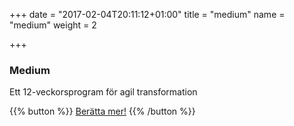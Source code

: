 +++
date = "2017-02-04T20:11:12+01:00"
title = "medium"
name = "medium"
weight = 2

+++

### Medium
Ett 12-veckorsprogram för agil transformation

{{% button %}}
[Berätta mer!](mailto:team@lixor.se?subject=Ber%C3%A4tta%20om%20Medium&body=Hej%20Team%20Lixor!%20Jag%20vill%20g%C3%A4rna%20att%20ni%20h%C3%B6r%20av%20er%20till%20mig%20och%20ber%C3%A4ttar%20mer%20om%20Lixor%20Medium.%20V%C3%A4nliga%20H%C3%A4lsningar%20(ditt%20namn%20h%C3%A4r))
{{% /button %}}
